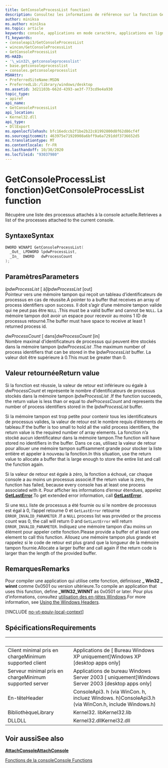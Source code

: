 ```yaml
---
title: GetConsoleProcessList fonction)
description: Consultez les informations de référence sur la fonction GetConsoleProcessList, qui récupère une liste des processus attachés à la console actuelle.
author: miniksa
ms.author: miniksa
ms.topic: article
keywords: console, applications en mode caractère, applications en ligne de commande, applications de terminal, API console
f1_keywords:
- consoleapi3/GetConsoleProcessList
- wincon/GetConsoleProcessList
- GetConsoleProcessList
MS-HAID:
- '\_win32\_getconsoleprocesslist'
- base.getconsoleprocesslist
- consoles.getconsoleprocesslist
MSHAttr:
- PreferredSiteName:MSDN
- PreferredLib:/library/windows/desktop
ms.assetid: 3d21103b-662d-4393-ae3f-773cd9e4a930
topic_type:
- apiref
api_name:
- GetConsoleProcessList
api_location:
- Kernel32.dll
api_type:
- DllExport
ms.openlocfilehash: bfc16edccb2f1be2b22c81992800d8f62d86cf4f
ms.sourcegitcommit: 463975e71920908a6bff9a6a7291ddf3736652d5
ms.translationtype: MT
ms.contentlocale: fr-FR
ms.lasthandoff: 10/30/2020
ms.locfileid: "93037980"
---
```

# <a name="getconsoleprocesslist-function"></a><span data-ttu-id="808ad-104">GetConsoleProcessList fonction)</span><span class="sxs-lookup"><span data-stu-id="808ad-104">GetConsoleProcessList function</span></span>

<span data-ttu-id="808ad-105">Récupère une liste des processus attachés à la console actuelle.</span><span class="sxs-lookup"><span data-stu-id="808ad-105">Retrieves a list of the processes attached to the current console.</span></span>

## <a name="syntax"></a><span data-ttu-id="808ad-106">Syntaxe</span><span class="sxs-lookup"><span data-stu-id="808ad-106">Syntax</span></span>

```C
DWORD WINAPI GetConsoleProcessList(
  _Out_ LPDWORD lpdwProcessList,
  _In_  DWORD   dwProcessCount
);
```

## <a name="parameters"></a><span data-ttu-id="808ad-107">Paramètres</span><span class="sxs-lookup"><span data-stu-id="808ad-107">Parameters</span></span>

<span data-ttu-id="808ad-108">*lpdwProcessList* \[ à\]</span><span class="sxs-lookup"><span data-stu-id="808ad-108">*lpdwProcessList* \[out\]</span></span>  
<span data-ttu-id="808ad-109">Pointeur vers une mémoire tampon qui reçoit un tableau d’identificateurs de processus en cas de réussite.</span><span class="sxs-lookup"><span data-stu-id="808ad-109">A pointer to a buffer that receives an array of process identifiers upon success.</span></span> <span data-ttu-id="808ad-110">Il doit s’agir d’une mémoire tampon valide qui ne peut pas être `NULL` .</span><span class="sxs-lookup"><span data-stu-id="808ad-110">This must be a valid buffer and cannot be `NULL`.</span></span> <span data-ttu-id="808ad-111">La mémoire tampon doit avoir un espace pour recevoir au moins 1 ID de processus retourné.</span><span class="sxs-lookup"><span data-stu-id="808ad-111">The buffer must have space to receive at least 1 returned process id.</span></span>

<span data-ttu-id="808ad-112">*dwProcessCount* \[ dans\]</span><span class="sxs-lookup"><span data-stu-id="808ad-112">*dwProcessCount* \[in\]</span></span>  
<span data-ttu-id="808ad-113">Nombre maximal d’identificateurs de processus qui peuvent être stockés dans la mémoire tampon *lpdwProcessList* .</span><span class="sxs-lookup"><span data-stu-id="808ad-113">The maximum number of process identifiers that can be stored in the *lpdwProcessList* buffer.</span></span> <span data-ttu-id="808ad-114">La valeur doit être supérieure à 0.</span><span class="sxs-lookup"><span data-stu-id="808ad-114">This must be greater than 0.</span></span>

## <a name="return-value"></a><span data-ttu-id="808ad-115">Valeur retournée</span><span class="sxs-lookup"><span data-stu-id="808ad-115">Return value</span></span>

<span data-ttu-id="808ad-116">Si la fonction est réussie, la valeur de retour est inférieure ou égale à *dwProcessCount* et représente le nombre d’identificateurs de processus stockés dans la mémoire tampon *lpdwProcessList* .</span><span class="sxs-lookup"><span data-stu-id="808ad-116">If the function succeeds, the return value is less than or equal to *dwProcessCount* and represents the number of process identifiers stored in the *lpdwProcessList* buffer.</span></span>

<span data-ttu-id="808ad-117">Si la mémoire tampon est trop petite pour contenir tous les identificateurs de processus valides, la valeur de retour est le nombre requis d’éléments de tableau.</span><span class="sxs-lookup"><span data-stu-id="808ad-117">If the buffer is too small to hold all the valid process identifiers, the return value is the required number of array elements.</span></span> <span data-ttu-id="808ad-118">La fonction n’a stocké aucun identificateur dans la mémoire tampon.</span><span class="sxs-lookup"><span data-stu-id="808ad-118">The function will have stored no identifiers in the buffer.</span></span> <span data-ttu-id="808ad-119">Dans ce cas, utilisez la valeur de retour pour allouer une mémoire tampon suffisamment grande pour stocker la liste entière et appeler à nouveau la fonction.</span><span class="sxs-lookup"><span data-stu-id="808ad-119">In this situation, use the return value to allocate a buffer that is large enough to store the entire list and call the function again.</span></span>

<span data-ttu-id="808ad-120">Si la valeur de retour est égale à zéro, la fonction a échoué, car chaque console a au moins un processus associé.</span><span class="sxs-lookup"><span data-stu-id="808ad-120">If the return value is zero, the function has failed, because every console has at least one process associated with it.</span></span> <span data-ttu-id="808ad-121">Pour afficher les informations d’erreur étendues, appelez [**GetLastError**](https://msdn.microsoft.com/library/windows/desktop/ms679360).</span><span class="sxs-lookup"><span data-stu-id="808ad-121">To get extended error information, call [**GetLastError**](https://msdn.microsoft.com/library/windows/desktop/ms679360).</span></span>

<span data-ttu-id="808ad-122">Si une `NULL` liste de processus a été fournie ou si le nombre de processus est égal à 0, l’appel retourne 0 et `GetLastError` retourne `ERROR_INVALID_PARAMETER` .</span><span class="sxs-lookup"><span data-stu-id="808ad-122">If a `NULL` process list was provided or the process count was 0, the call will return 0 and `GetLastError` will return `ERROR_INVALID_PARAMETER`.</span></span> <span data-ttu-id="808ad-123">Indiquez une mémoire tampon d’au moins un élément pour appeler cette fonction.</span><span class="sxs-lookup"><span data-stu-id="808ad-123">Please provide a buffer of at least one element to call this function.</span></span> <span data-ttu-id="808ad-124">Allouez une mémoire tampon plus grande et rappelez si le code de retour est plus grand que la longueur de la mémoire tampon fournie.</span><span class="sxs-lookup"><span data-stu-id="808ad-124">Allocate a larger buffer and call again if the return code is larger than the length of the provided buffer.</span></span>

## <a name="remarks"></a><span data-ttu-id="808ad-125">Remarques</span><span class="sxs-lookup"><span data-stu-id="808ad-125">Remarks</span></span>

<span data-ttu-id="808ad-126">Pour compiler une application qui utilise cette fonction, définissez **\_ Win32 \_ winnt** comme 0x0501 ou version ultérieure.</span><span class="sxs-lookup"><span data-stu-id="808ad-126">To compile an application that uses this function, define **\_WIN32\_WINNT** as 0x0501 or later.</span></span> <span data-ttu-id="808ad-127">Pour plus d’informations, consultez [utilisation des en-têtes Windows](https://msdn.microsoft.com/library/windows/desktop/aa383745).</span><span class="sxs-lookup"><span data-stu-id="808ad-127">For more information, see [Using the Windows Headers](https://msdn.microsoft.com/library/windows/desktop/aa383745).</span></span>

[!INCLUDE [no-vt-equiv-local-context](./includes/no-vt-equiv-local-context.md)]

## <a name="requirements"></a><span data-ttu-id="808ad-128">Spécifications</span><span class="sxs-lookup"><span data-stu-id="808ad-128">Requirements</span></span>

| &nbsp; | &nbsp; |
|-|-|
| <span data-ttu-id="808ad-129">Client minimal pris en charge</span><span class="sxs-lookup"><span data-stu-id="808ad-129">Minimum supported client</span></span> | <span data-ttu-id="808ad-130">Applications de \[ Bureau Windows XP uniquement\]</span><span class="sxs-lookup"><span data-stu-id="808ad-130">Windows XP \[desktop apps only\]</span></span> |
| <span data-ttu-id="808ad-131">Serveur minimal pris en charge</span><span class="sxs-lookup"><span data-stu-id="808ad-131">Minimum supported server</span></span> | <span data-ttu-id="808ad-132">Applications de bureau Windows Server 2003 \[ uniquement\]</span><span class="sxs-lookup"><span data-stu-id="808ad-132">Windows Server 2003 \[desktop apps only\]</span></span> |
| <span data-ttu-id="808ad-133">En-tête</span><span class="sxs-lookup"><span data-stu-id="808ad-133">Header</span></span> | <span data-ttu-id="808ad-134">ConsoleApi3. h (via WinCon. h, incluez Windows. h)</span><span class="sxs-lookup"><span data-stu-id="808ad-134">ConsoleApi3.h (via WinCon.h, include Windows.h)</span></span> |
| <span data-ttu-id="808ad-135">Bibliothèque</span><span class="sxs-lookup"><span data-stu-id="808ad-135">Library</span></span> | <span data-ttu-id="808ad-136">Kernel32. lib</span><span class="sxs-lookup"><span data-stu-id="808ad-136">Kernel32.lib</span></span> |
| <span data-ttu-id="808ad-137">DLL</span><span class="sxs-lookup"><span data-stu-id="808ad-137">DLL</span></span> | <span data-ttu-id="808ad-138">Kernel32.dll</span><span class="sxs-lookup"><span data-stu-id="808ad-138">Kernel32.dll</span></span> |

## <a name="see-also"></a><span data-ttu-id="808ad-139">Voir aussi</span><span class="sxs-lookup"><span data-stu-id="808ad-139">See also</span></span>

[<span data-ttu-id="808ad-140">**AttachConsole**</span><span class="sxs-lookup"><span data-stu-id="808ad-140">**AttachConsole**</span></span>](attachconsole.md)

[<span data-ttu-id="808ad-141">Fonctions de la console</span><span class="sxs-lookup"><span data-stu-id="808ad-141">Console Functions</span></span>](console-functions.md)
